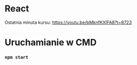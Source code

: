 # React

Ostatnia minuta kursu:
<https://youtu.be/bMknfKXIFA8?t=8723>

# Uruchamianie w CMD
### `npm start`